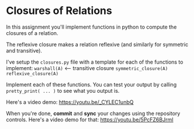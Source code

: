 # Closures of Relations

In this assignment you'll implement functions in python to compute the closures of a relation.

The reflexive closure makes a relation reflexive  (and similarly for symmetric and transitive).

I've setup the `closures.py` file with a template for each of the functions to implement:
`warshall(A)` <-- transitive closure
`symmetric_closure(A)`
`reflexive_closure(A)`

Implement each of these functions. You can test your output by calling `pretty_print( ... )` to see what you output is.  

Here's a video demo:
https://youtu.be/_CYLEC1unbQ


When you're done, **commit** and **sync** your changes using the repository controls.  Here's a video demo for that:
https://youtu.be/5PcFZ6BJrmI
